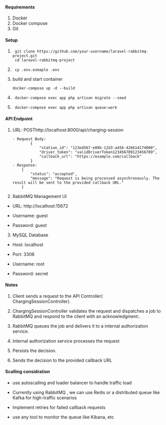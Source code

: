 #### Requirements

1. Docker
2. Docker compose
3. Git


#### Setup
1. ```
    git clone https://github.com/your-username/laravel-rabbitmq-project.git
    cd laravel-rabbitmq-project

2. ```
    cp .env.exmaple .env

3. build and start container
    ```
    docker-compose up -d --build

4. ```
    docker-compose exec app php artisan migrate --seed

5. ```
    docker-compose exec app php artisan queue:work

#### API Endpoint
1.  URL:  POSThttp://localhost:8000/api/charging-session
    ```
    - Request Body:
            {
                "station_id": "123e4567-e89b-12d3-a456-426614174000",
                "driver_token": "validDriverToken123456789123456789",
                "callback_url": "https://example.com/callback"
            }
    - Response:
        {
            "status": "accepted",
            "message": "Request is being processed asynchronously. The result will be sent to the provided callback URL."
        }

2. RabbitMQ Management UI
- URL: http://localhost:15672

- Username: guest

- Password: guest

3. MySQL Database
- Host: localhost

- Port: 3306

- Username: root

- Password: secret
    
#### Notes
1. Client sends a request to the API Controller( ChargingSessionController).

2. ChargingSessionController validates the request and dispatches a job to RabbitMQ and respond to the client with an acknowledgment:.

3. RabbitMQ queues the job and delivers it to a internal authorization service.

4. Internal authorization service processes the request

6. Persists the decision.

7. Sends the decision to the provided callback URL


#### Scalling considration
- use autoscalling and loader balancer to handle traffic load

- Currently using RabbitMQ , we can use Redis or a distributed queue like Kafka for high-traffic scenarios

- Implement retries for failed callback requests

- use any tool to monitor the queue like Kibana, etc
